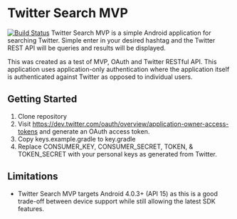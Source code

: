 # Twitter Search MVP
[![Build Status](https://travis-ci.org/REggar/TwitterSearchMVP.svg?branch=master)](https://travis-ci.org/REggar/TwitterSearchMVP)
Twitter Search MVP is a simple Android application for searching Twitter. Simple enter in your desired hashtag and the Twitter REST API will be queries and results will be displayed.

This was created as a test of MVP, OAuth and Twitter RESTful API. This application uses application-only authentication where the application itself is authenticated against Twitter as opposed to individual users.

## Getting Started
1. Clone repository
2. Visit https://dev.twitter.com/oauth/overview/application-owner-access-tokens and generate an OAuth access token.
3. Copy keys.example.gradle to key.gradle
4. Replace CONSUMER_KEY, CONSUMER_SECRET, TOKEN, & TOKEN_SECRET with your personal keys as generated from Twitter.

## Limitations
* Twitter Search MVP targets Android 4.0.3+ (API 15) as this is a good trade-off between device support while still allowing the latest SDK features.